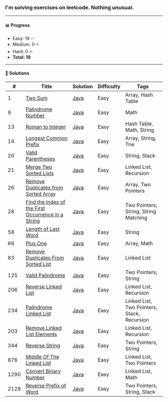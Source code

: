### I'm solving exercises on leetcode. Nothing unusual.
---

#### 📊 Progress

- Easy: 19 ✅  
- Medium: 0 ⚡  
- Hard: 0 🔥  
- **Total: 19**

---

#### 📘 Solutions

| #   | Title | Solution | Difficulty | Tags |
|-----|-------|----------|------------|------|
| 1   | [Two Sum](https://leetcode.com/problems/two-sum) | [Java](0001-two-sum) | Easy | Array, Hash Table |
| 9   | [Palindrome Number](https://leetcode.com/problems/palindrome-number) | [Java](0009-palindrome-number) | Easy | Math |
| 13  | [Roman to Integer](https://leetcode.com/problems/roman-to-integer) | [Java](0013-roman-to-integer) | Easy | Hash Table, Math, String |
| 14  | [Longest Common Prefix](https://leetcode.com/problems/longest-common-prefix) | [Java](0014-longest-common-prefix) | Easy | Array, String, Trie |
| 20  | [Valid Parentheses](https://leetcode.com/problems/valid-parentheses) | [Java](0020-valid-parentheses) | Easy | String, Stack |
| 21  | [Merge Two Sorted Lists](https://leetcode.com/problems/merge-two-sorted-lists) | [Java](0021-merge-two-sorted-lists) | Easy | Linked List, Recursion |
| 26  | [Remove Duplicates from Sorted Array](https://leetcode.com/problems/remove-duplicates-from-sorted-array) | [Java](0026-remove-duplicates-from-sorted-array) | Easy | Array, Two Pointers |
| 28  | [Find the Index of the First Occurrence in a String](https://leetcode.com/problems/find-the-index-of-the-first-occurrence-in-a-string) | [Java](0028-find-the-index) | Easy | Two Pointers, String, String Matching |
| 58  | [Length of Last Word](https://leetcode.com/problems/length-of-last-word) | [Java](0058-length-of-last-word) | Easy | String |
| 66  | [Plus One](https://leetcode.com/problems/plus-one) | [Java](0066-plus-one) | Easy | Array, Math |
| 83  | [Remove Duplicates From Sorted List](https://leetcode.com/problems/remove-duplicates-from-sorted-list/) | [Java](0083-remove-duplicates-from-sorted-list) | Easy | Linked List |
| 125 | [Valid Palindrome](https://leetcode.com/problems/valid-palindrome) | [Java](0125-valid-palindrome) | Easy | Two Pointers, String|
| 206 | [Reverse Linked List](https://leetcode.com/problems/reverse-linked-list/) | [Java](0206-reverse-linked-list) | Easy | Linked List, Recursion |
| 234 | [Palindrome Linked List](https://leetcode.com/problems/palindrome-linked-list) | [Java](0234-palindrome-linked-list) | Easy | Linked List, Two Pointers, Stack, Recursion |
| 203 | [Remove Linked List Elements](https://leetcode.com/problems/remove-linked-list-elements) | [Java](0203-remove-linked-list-elements) | Easy | Linked List, Recursion |
| 344 | [Reverse String](https://leetcode.com/problems/reverse-string) | [Java](0344-reverse-string) | Easy | Two Pointers, String |
| 876 | [Middle Of The Linked List](https://leetcode.com/problems/middle-of-the-linked-list) | [Java](0876-middle-of-the-linked-list) | Easy | Linked List, Two Pointers |
| 1290 | [Convert Binary Number](https://leetcode.com/problems/convert-binary-number-in-a-linked-list-to-integer) | [Java](1290-convert-binary-number) | Easy | Linked List, Math |
| 2128 | [Reverse Prefix of Word](https://leetcode.com/problems/reverse-prefix-of-word) | [Java](2128-reverse-prefix-of-word) | Easy | Two Pointers, String, Stack |
